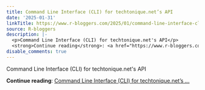 ```yaml
---
title: Command Line Interface (CLI) for techtonique.net’s API
date: '2025-01-31'
linkTitle: https://www.r-bloggers.com/2025/01/command-line-interface-cli-for-techtonique-nets-api/
source: R-bloggers
description: |-
  <p>Command Line Interface (CLI) for techtonique.net's API</p>
  <strong>Continue reading</strong>: <a href="https://www.r-bloggers.com/2025/01/command-line-interface-cli-for-techtonique-nets-api/">Command Line Interface (CLI) for techtonique.net’s ...
disable_comments: true
---
```

<p>Command Line Interface (CLI) for techtonique.net's API</p>
<strong>Continue reading</strong>: <a href="https://www.r-bloggers.com/2025/01/command-line-interface-cli-for-techtonique-nets-api/">Command Line Interface (CLI) for techtonique.net’s ...